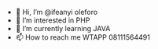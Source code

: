 - 👋 Hi, I’m @ifeanyi oleforo
- 👀 I’m interested in PHP
- 🌱 I’m currently learning JAVA
- 📫 How to reach me WTAPP 08111564491
<!---
ifeanyi287/ifeanyi287 is a ✨ special ✨ repository because its `README.md` (this file) appears on your GitHub profile.
You can click the Preview link to take a look at your changes.
--->
